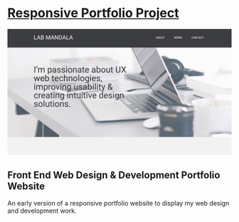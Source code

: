 <h1><a href="https://labmandala.github.io/responsive-portfolio-project/"><strong>Responsive Portfolio Project</strong></a></h1>

<img src="responsive-portfolio-project.jpg"/>

<h2>Front End Web Design & Development Portfolio Website</h2>

<p>An early version of a responsive portfolio website to display my web design and development work.</p>
